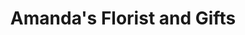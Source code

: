 ---
title: "Amanda's Florist and Gifts"
url: /havre-de-grace/amandas-florist-and-gifts/
shop: florist
---